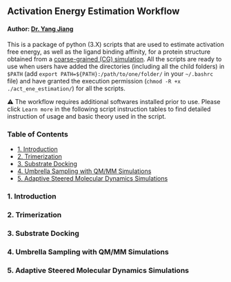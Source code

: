 ## Activation Energy Estimation Workflow

#### Author: [Dr. Yang Jiang](https://orcid.org/0000-0003-1100-9177)

This is a package of python (3.X) scripts that are used to estimate activation free energy, as well as the ligand binding affinity, for a protein structure obtained from a [coarse-grained (CG) simulation](). All the scripts are ready to use when users have added the directories (including all the child folders) in `$PATH` (add `export PATH=${PATH}:/path/to/one/folder/` in your `~/.bashrc` file) and have granted the execution permission (`chmod -R +x ./act_ene_estimation/`) for all the scripts. 

:warning: The workflow requires additional softwares installed prior to use. Please click `Learn more` in the following script instruction tables to find detailed instruction of usage and basic theory used in the script.

### Table of Contents
  * [1. Introduction](#1-introduction)
  * [2. Trimerization](#2-trimerization)
  * [3. Substrate Docking](#3-substrate-docking)
  * [4. Umbrella Sampling with QM/MM Simulations](#4-umbrella-sampling-with-qmmm-simulations)
  * [5. Adaptive Steered Molecular Dynamics Simulations](#5-adaptive-steered-molecular-dynamics-simulations)

### 1. Introduction

### 2. Trimerization

### 3. Substrate Docking

### 4. Umbrella Sampling with QM/MM Simulations

### 5. Adaptive Steered Molecular Dynamics Simulations